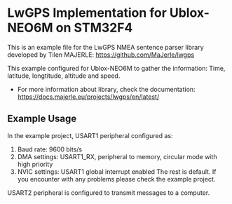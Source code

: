 # LwGPS Implementation for Ublox-NEO6M on STM32F4
This is an example file for the LwGPS NMEA sentence parser library developed by Tilen MAJERLE: https://github.com/MaJerle/lwgps

This example configured for Ublox-NEO6M to gather the information: Time, latitude, longtitude, altitude and speed.

* For more information about library, check the documentation: https://docs.majerle.eu/projects/lwgps/en/latest/

## Example Usage
In the example project, USART1 peripheral configured as:
1. Baud rate: 9600 bits/s
2. DMA settings: USART1_RX, peripheral to memory, circular mode with high priority
3. NVIC settings: USART1 global interrupt enabled
The rest is default. If you encounter with any problems please check the example project.

USART2 peripheral is configured to transmit messages to a computer.
